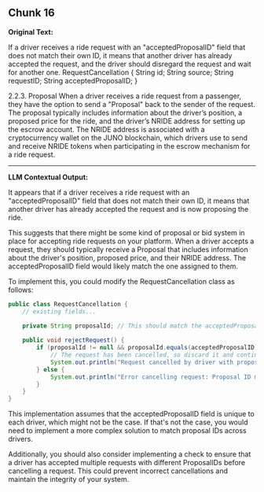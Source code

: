 ## Chunk 16

**Original Text:**

If a driver receives a ride request with an "acceptedProposalID" field that does not match their own ID, it means that another driver has
already accepted the request, and the driver should disregard the request and wait for another one. RequestCancellation {
String id;
String source;
String requestID;
String acceptedProposalID;
}

2.2.3. Proposal
When a driver receives a ride request from a passenger, they have the option to send a "Proposal" back to
the sender of the request. The proposal typically includes information about the driver’s position, a proposed price for the ride, and the driver’s NRIDE address for setting up the escrow account. The NRIDE address is associated with a cryptocurrency wallet on the JUNO blockchain, which drivers use to send and receive NRIDE tokens when participating in the escrow mechanism for a ride request.

---

**LLM Contextual Output:**

It appears that if a driver receives a ride request with an "acceptedProposalID" field that does not match their own ID, it means that another driver has already accepted the request and is now proposing the ride.

This suggests that there might be some kind of proposal or bid system in place for accepting ride requests on your platform. When a driver accepts a request, they should typically receive a Proposal that includes information about the driver's position, proposed price, and their NRIDE address. The acceptedProposalID field would likely match the one assigned to them.

To implement this, you could modify the RequestCancellation class as follows:

```java
public class RequestCancellation {
    // existing fields...
    
    private String proposalId; // This should match the acceptedProposalID

    public void rejectRequest() {
        if (proposalId != null && proposalId.equals(acceptedProposalID)) {
            // The request has been cancelled, so discard it and continue processing other requests
            System.out.println("Request cancelled by driver with proposal ID: " + proposalId);
        } else {
            System.out.println("Error cancelling request: Proposal ID mismatch");
        }
    }
}
```

This implementation assumes that the acceptedProposalID field is unique to each driver, which might not be the case. If that's not the case, you would need to implement a more complex solution to match proposal IDs across drivers.

Additionally, you should also consider implementing a check to ensure that a driver has accepted multiple requests with different ProposalIDs before cancelling a request. This could prevent incorrect cancellations and maintain the integrity of your system.
